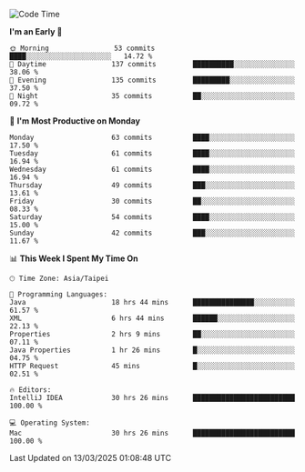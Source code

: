 <!--START_SECTION:waka-->
![Code Time](http://img.shields.io/badge/Code%20Time-1%2C820%20hrs%2025%20mins-blue)

**I'm an Early 🐤** 

```text
🌞 Morning                53 commits          ████░░░░░░░░░░░░░░░░░░░░░   14.72 % 
🌆 Daytime                137 commits         ██████████░░░░░░░░░░░░░░░   38.06 % 
🌃 Evening                135 commits         █████████░░░░░░░░░░░░░░░░   37.50 % 
🌙 Night                  35 commits          ██░░░░░░░░░░░░░░░░░░░░░░░   09.72 % 
```
📅 **I'm Most Productive on Monday** 

```text
Monday                   63 commits          ████░░░░░░░░░░░░░░░░░░░░░   17.50 % 
Tuesday                  61 commits          ████░░░░░░░░░░░░░░░░░░░░░   16.94 % 
Wednesday                61 commits          ████░░░░░░░░░░░░░░░░░░░░░   16.94 % 
Thursday                 49 commits          ███░░░░░░░░░░░░░░░░░░░░░░   13.61 % 
Friday                   30 commits          ██░░░░░░░░░░░░░░░░░░░░░░░   08.33 % 
Saturday                 54 commits          ████░░░░░░░░░░░░░░░░░░░░░   15.00 % 
Sunday                   42 commits          ███░░░░░░░░░░░░░░░░░░░░░░   11.67 % 
```


📊 **This Week I Spent My Time On** 

```text
🕑︎ Time Zone: Asia/Taipei

💬 Programming Languages: 
Java                     18 hrs 44 mins      ███████████████░░░░░░░░░░   61.57 % 
XML                      6 hrs 44 mins       ██████░░░░░░░░░░░░░░░░░░░   22.13 % 
Properties               2 hrs 9 mins        ██░░░░░░░░░░░░░░░░░░░░░░░   07.11 % 
Java Properties          1 hr 26 mins        █░░░░░░░░░░░░░░░░░░░░░░░░   04.75 % 
HTTP Request             45 mins             █░░░░░░░░░░░░░░░░░░░░░░░░   02.51 % 

🔥 Editors: 
IntelliJ IDEA            30 hrs 26 mins      █████████████████████████   100.00 % 

💻 Operating System: 
Mac                      30 hrs 26 mins      █████████████████████████   100.00 % 
```


 Last Updated on 13/03/2025 01:08:48 UTC
<!--END_SECTION:waka-->
